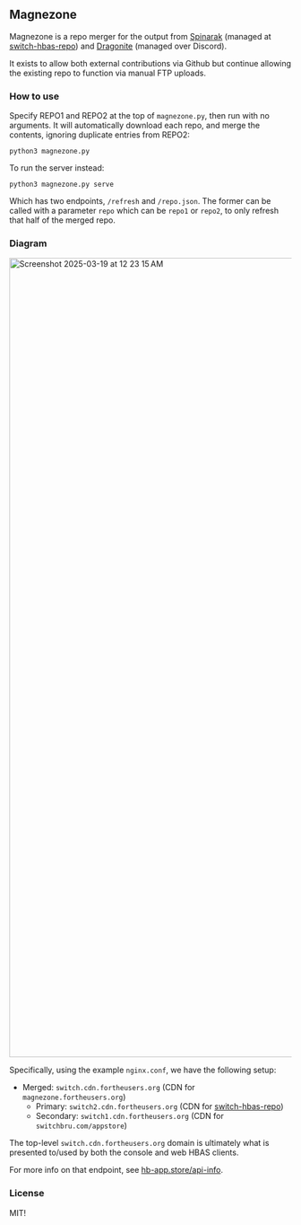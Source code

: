 ## Magnezone
Magnezone is a repo merger for the output from [Spinarak](https://github.com/fortheusers/spinarak) (managed at [switch-hbas-repo](https://github.com/fortheusers/switch-hbas-repo/tree/main)) and [Dragonite](https://github.com/fortheusers/dragonite) (managed over Discord).

It exists to allow both external contributions via Github but continue allowing the existing repo to function via manual FTP uploads.

### How to use
Specify REPO1 and REPO2 at the top of `magnezone.py`, then run with no arguments. It will automatically download each repo, and merge the contents, ignoring duplicate entries from REPO2:
```
python3 magnezone.py
```

To run the server instead:
```
python3 magnezone.py serve
```

Which has two endpoints, `/refresh` and `/repo.json`. The former can be called with a parameter `repo` which can be `repo1` or `repo2`, to only refresh that half of the merged repo.

### Diagram
<img width="1424" alt="Screenshot 2025-03-19 at 12 23 15 AM" src="https://github.com/user-attachments/assets/310a5c32-b3a8-4889-bca9-0364a6f1d1d7" />

Specifically, using the example `nginx.conf`, we have the following setup:

- Merged: `switch.cdn.fortheusers.org` (CDN for `magnezone.fortheusers.org`)
    - Primary: `switch2.cdn.fortheusers.org` (CDN for [switch-hbas-repo](https://github.com/fortheusers/switch-hbas-repo))
    - Secondary: `switch1.cdn.fortheusers.org` (CDN for `switchbru.com/appstore`)

The top-level `switch.cdn.fortheusers.org` domain is ultimately what is presented to/used by both the console and web HBAS clients.

For more info on that endpoint, see [hb-app.store/api-info](https://hb-app.store/api-info).

### License
MIT!

